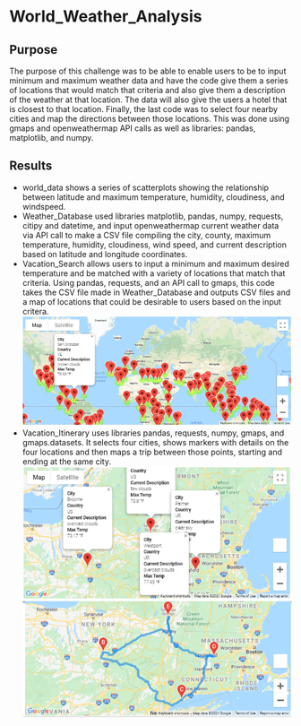 # World_Weather_Analysis

## Purpose 
The purpose of this challenge was to be able to enable users to be to input minimum and maximum weather data and have the code give them a series of locations that would match that criteria and also give them a description of the weather at that location. The data will also give the users a hotel that is closest to that location. Finally, the last code was to select four nearby cities and map the directions between those locations. This was done using gmaps and openweathermap API calls as well as libraries: pandas, matplotlib, and numpy. 

## Results 
* world_data shows a series of scatterplots showing the relationship between latitude and maximum temperature, humidity, cloudiness, and windspeed. 
* Weather_Database used libraries matplotlib, pandas, numpy, requests, citipy and datetime, and input openweathermap current weather data via API call to make a CSV file compiling the city, county, maximum temperature, humidity, cloudiness, wind speed, and current description based on latitude and longitude coordinates. 
* Vacation_Search allows users to input a minimum and maximum desired temperature and be matched with a variety of locations that match that criteria. Using pandas, requests, and an API call to gmaps, this code takes the CSV file made in Weather_Database and outputs CSV files and a map of locations that could be desirable to users based on the input critera. ![Vacation Map](https://github.com/Mary-Wood/World_Weather_Analysis/blob/main/Vacation_Search/WeatherPy_vacation_map.png)
* Vacation_Itinerary uses libraries pandas, requests, numpy, gmaps, and gmaps.datasets. It selects four cities, shows markers with details on the four locations and then maps a trip between those points, starting and ending at the same city. 
![Map Markers](https://github.com/Mary-Wood/World_Weather_Analysis/blob/main/Vacation_Itinerary/WeatherPy_travel_map_markers.png)
![Map Trip](https://github.com/Mary-Wood/World_Weather_Analysis/blob/main/Vacation_Itinerary/WeatherPy_travel_map.png)
